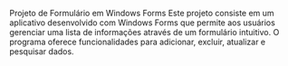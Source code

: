
Projeto de Formulário em Windows Forms
Este projeto consiste em um aplicativo desenvolvido com Windows Forms que permite aos usuários gerenciar uma lista de informações através de um formulário intuitivo. O programa oferece funcionalidades para adicionar, excluir, atualizar e pesquisar dados.
